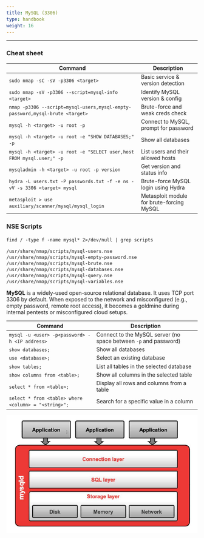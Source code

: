```yaml
---
title: MySQL (3306)
type: handbook
weight: 16
---
```

---

### Cheat sheet 

| Command                                                                                   | Description                                 |
|-------------------------------------------------------------------------------------------|---------------------------------------------|
| `sudo nmap -sC -sV -p3306 <target>`                                                       | Basic service & version detection           |
| `sudo nmap -sV -p3306 --script=mysql-info <target>`                                       | Identify MySQL version & config             |
| `nmap -p3306 --script=mysql-users,mysql-empty-password,mysql-brute <target>`              | Brute-force and weak creds check            |
| `mysql -h <target> -u root -p`                                                            | Connect to MySQL, prompt for password       |
| `mysql -h <target> -u root -e "SHOW DATABASES;" -p`                                       | Show all databases                          |
| `mysql -h <target> -u root -e "SELECT user,host FROM mysql.user;" -p`                     | List users and their allowed hosts          |
| `mysqladmin -h <target> -u root -p version`                                               | Get version and status info                 |
| `hydra -L users.txt -P passwords.txt -f -e ns -vV -s 3306 <target> mysql`                 | Brute-force MySQL login using Hydra         |
| `metasploit > use auxiliary/scanner/mysql/mysql_login`                                    | Metasploit module for brute-forcing MySQL   |

### NSE Scripts

`find / -type f -name mysql* 2>/dev/null | grep scripts`

```/usr/share/nmap/scripts/mysql-info.nse  
/usr/share/nmap/scripts/mysql-users.nse  
/usr/share/nmap/scripts/mysql-empty-password.nse  
/usr/share/nmap/scripts/mysql-brute.nse  
/usr/share/nmap/scripts/mysql-databases.nse  
/usr/share/nmap/scripts/mysql-query.nse  
/usr/share/nmap/scripts/mysql-variables.nse
```


**MySQL** is a widely-used open-source relational database. It uses TCP port 3306 by default.
When exposed to the network and misconfigured (e.g., empty password, remote root access), it becomes a goldmine during internal pentests or misconfigured cloud setups.

| Command                                                                                  | Description                                                                             |
|------------------------------------------------------------------------------------------|-----------------------------------------------------------------------------------------|
| `mysql -u <user> -p<password> -h <IP address>`                                           | Connect to the MySQL server (no space between `-p` and password)                       |
| `show databases;`                                                                        | Show all databases                                                                     |
| `use <database>;`                                                                        | Select an existing database                                                            |
| `show tables;`                                                                           | List all tables in the selected database                                               |
| `show columns from <table>;`                                                             | Show all columns in the selected table                                                 |
| `select * from <table>;`                                                                 | Display all rows and columns from a table                                              |
| `select * from <table> where <column> = "<string>";`                                     | Search for a specific value in a column                                                |

![MySQL](mysql.png)